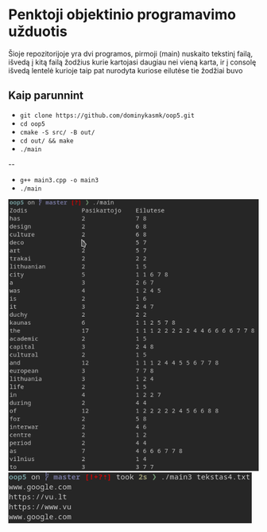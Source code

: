 # Penktoji objektinio programavimo užduotis

Šioje repozitorijoje yra dvi programos, pirmoji (main) nuskaito tekstinį failą, išvedą į kitą failą žodžius kurie kartojasi daugiau nei vieną karta, ir į consolę išvedą lentelė kurioje taip pat nurodyta kuriose eilutėse tie žodžiai buvo

## Kaip parunnint

 - `git clone https://github.com/dominykasmk/oop5.git`
 - `cd oop5`
 - `cmake -S src/ -B out/`
 - `cd out/ && make`
 - `./main`

--

 - `g++ main3.cpp -o main3`
 - `./main`

![](pics/main.png)
![](pics/main3.png)
